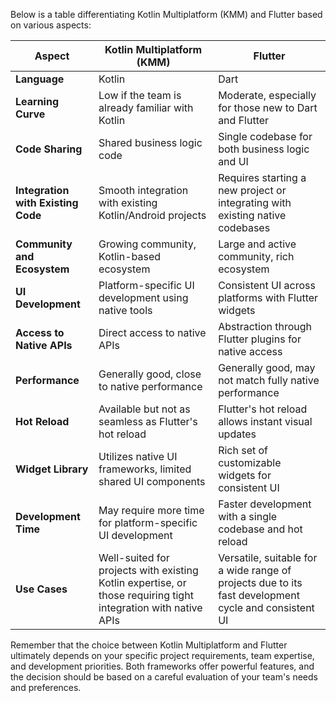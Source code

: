 
Below is a table differentiating Kotlin Multiplatform (KMM) and Flutter based on various aspects:

| **Aspect**                   | **Kotlin Multiplatform (KMM)**                        | **Flutter**                                          |
| ---------------------------- | ----------------------------------------------------- | ---------------------------------------------------- |
| **Language**                 | Kotlin                                                | Dart                                                 |
| **Learning Curve**           | Low if the team is already familiar with Kotlin       | Moderate, especially for those new to Dart and Flutter|
| **Code Sharing**             | Shared business logic code                            | Single codebase for both business logic and UI        |
| **Integration with Existing Code** | Smooth integration with existing Kotlin/Android projects | Requires starting a new project or integrating with existing native codebases|
| **Community and Ecosystem**  | Growing community, Kotlin-based ecosystem             | Large and active community, rich ecosystem             |
| **UI Development**           | Platform-specific UI development using native tools   | Consistent UI across platforms with Flutter widgets  |
| **Access to Native APIs**    | Direct access to native APIs                           | Abstraction through Flutter plugins for native access |
| **Performance**              | Generally good, close to native performance            | Generally good, may not match fully native performance|
| **Hot Reload**               | Available but not as seamless as Flutter's hot reload  | Flutter's hot reload allows instant visual updates    |
| **Widget Library**           | Utilizes native UI frameworks, limited shared UI components | Rich set of customizable widgets for consistent UI   |
| **Development Time**         | May require more time for platform-specific UI development | Faster development with a single codebase and hot reload|
| **Use Cases**                | Well-suited for projects with existing Kotlin expertise, or those requiring tight integration with native APIs | Versatile, suitable for a wide range of projects due to its fast development cycle and consistent UI |

Remember that the choice between Kotlin Multiplatform and Flutter ultimately depends on your specific project requirements, team expertise, and development priorities. Both frameworks offer powerful features, and the decision should be based on a careful evaluation of your team's needs and preferences.
